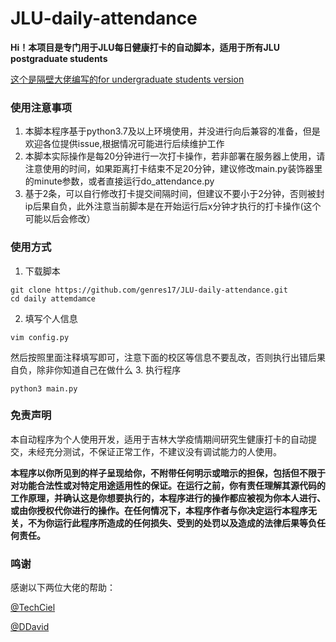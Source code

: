 # JLU-daily-attendance

__Hi！本项目是专门用于JLU每日健康打卡的自动脚本，适用于所有JLU postgraduate students__

[这个是隔壁大佬编写的for undergraduate students version](https://github.com/TechCiel/jlu-health-reporter)

### 使用注意事项
 1. 本脚本程序基于python3.7及以上环境使用，并没进行向后兼容的准备，但是欢迎各位提供issue,根据情况可能进行后续维护工作
 2. 本脚本实际操作是每20分钟进行一次打卡操作，若非部署在服务器上使用，请注意使用的时间，如果距离打卡结束不足20分钟，建议修改main.py装饰器里的minute参数，或者直接运行do_attendance.py
 3. 基于2条，可以自行修改打卡提交间隔时间，但建议不要小于2分钟，否则被封ip后果自负，此外注意当前脚本是在开始运行后x分钟才执行的打卡操作(这个可能以后会修改）
 
### 使用方式
 1. 下载脚本
 ```
 git clone https://github.com/genres17/JLU-daily-attendance.git
 cd daily attemdamce 
 ```
 2. 填写个人信息
 ```
 vim config.py
 ```
 然后按照里面注释填写即可，注意下面的校区等信息不要乱改，否则执行出错后果自负，除非你知道自己在做什么
 3. 执行程序
 ```
 python3 main.py 
 ```
 ### 免责声明
 本自动程序为个人使用开发，适用于吉林大学疫情期间研究生健康打卡的自动提交，未经充分测试，不保证正常工作，不建议没有调试能力的人使用。

__本程序以你所见到的样子呈现给你，不附带任何明示或暗示的担保，包括但不限于对功能合法性或对特定用途适用性的保证。在运行之前，你有责任理解其源代码的工作原理，并确认这是你想要执行的，本程序进行的操作都应被视为你本人进行、或由你授权代你进行的操作。在任何情况下，本程序作者与你决定运行本程序无关，不为你运行此程序所造成的任何损失、受到的处罚以及造成的法律后果等负任何责任。__

### 鸣谢
感谢以下两位大佬的帮助：

[@TechCiel](https://github.com/TechCiel)

[@DDavid](https://github.com/zjdavid)
